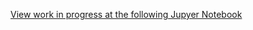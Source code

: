 [View work in progress at the following Jupyer Notebook](https://github.com/ALILODHI-cloud/UVAmacro.github.io/blob/main/post_3/analysis.ipynb)
